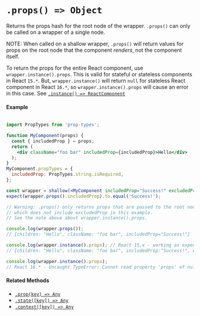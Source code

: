 # `.props() => Object`

Returns the props hash for the root node of the wrapper. `.props()` can only be
called on a wrapper of a single node.

NOTE: When called on a shallow wrapper, `.props()` will return values for
props on the root node that the component *renders*, not the component itself.

To return the props for the entire React component, use `wrapper.instance().props`. This is valid for stateful or stateless components in React `15.*`. But, `wrapper.instance()` will return `null` for stateless React component in React `16.*`, so `wrapper.instance().props` will cause an error in this case. See [`.instance() => ReactComponent`](instance.md)


#### Example
```jsx

import PropTypes from 'prop-types';

function MyComponent(props) {
  const { includedProp } = props;
  return (
    <div className="foo bar" includedProp={includedProp}>Hello</div>
  );
}
MyComponent.propTypes = {
  includedProp: PropTypes.string.isRequired,
};

const wrapper = shallow(<MyComponent includedProp="Success!" excludedProp="I'm not included" />);
expect(wrapper.props().includedProp).to.equal('Success!');

// Warning: .props() only returns props that are passed to the root node,
// which does not include excludedProp in this example.
// See the note above about wrapper.instance().props.

console.log(wrapper.props());
// {children: "Hello", className: "foo bar", includedProp="Success!"}

console.log(wrapper.instance().props); // React 15.x - working as expected
// {children: "Hello", className: "foo bar", includedProp:"Success!", excludedProp: "I'm not included"}

console.log(wrapper.instance().props);
// React 16.* - Uncaught TypeError: Cannot read property 'props' of null
```


#### Related Methods

- [`.prop(key) => Any`](prop.md)
- [`.state([key]) => Any`](state.md)
- [`.context([key]) => Any`](context.md)
